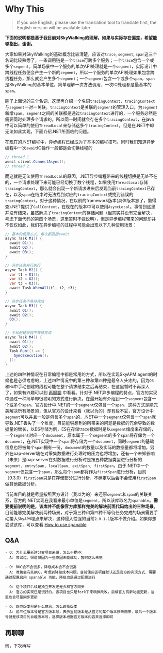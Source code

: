 # Why This

> If you use English, please use the translation tool to translate first, the English version will be available later

**下面的说明都是基于我目前对SkyWalking的理解，如果与实际存在偏差，希望能够指出，谢谢。**

大家如果对SkyWalking的基础概念比较清楚，应该对`trace`, `segment`, `span`这三个名词比较熟悉了。一条调用链是一个`trace`可跨多个服务；一个`trace`包含一个或多个`segment`，简单场景中一个服务的单次API处理就是一个`segment`，实际设计中跨线程任务便会产生一个新的`segment`，所以一个服务的单次API处理如果包含跨线程任务，那么就会产生多个`segment`；一个`segment`包含一个或多个`span`，`span`是SkyWalking的基本单位，简单理解一次方法调用、一次IO处理都是最基本的`span`。

除了上面说的三个名词，这里再介绍一个名词`tracingContext`，`tracingContext`与`segment`一对一关联，`tracingContext`是关联的`segment`的管理入口，为`segment`新增`span`、`segment`之间的关联都是通过`tracingContext`进行的，一个服务必然是需要同时处理多个请求的，所以同一时间就会存在多个`tracingContext`，在java中可以简单的使用`ThreadLocal`来存储这多个`tracingContext`，但是在.NET中却无法如此实现，下面介绍.NET所面临的问题。

在现在的.NET编程中，异步编程已经成为了基本的编程技巧，同时我们知道异步编程中一次`await`IO操作一般都是会切换线程的
```csharp
// thread 1
await client.ConnectAsync();
// thread 2
```
而这就是无法使用`ThreadLocal`的原因，.NET异步编程带来的线程切换是无处不在的，一个请求处理下来可能已经切换了数个线程，如果使用`ThreadLocal`存储`tracingContext`，那么就会出现一个新请求进来后发现当前`tracingContext`已存在，以及`span`在结束时无法找到对应的`tracingContext`或找到错误的`tracingContext`。对于这种情况，在以前的framework版本(具体版本忘了，懒得查).NET提供了`CallContext`，在现在的版本中可以使用`AsyncLocal`。事情到这里并没有结束，虽然解决了`tracingContext`的存储问题（但其实并没有完全解决，考虑下面代码的第四个场景，这里暂时不做说明），但是异步编程带来的问题却并不仅仅如此，我们在异步编程的过程中可能会出现以下几种使用场景：
```csharp
// 基本的使用方式，每次都直接await
async Task M1() {
  await O1();
  await O2();
  await O3();
}

// 异步任务并行执行
async Task M2() {
  var t1 = O1();
  var t2 = O2();
  var t3 = O3();
  await Task.WhenAll(t1, t2, t3);
}

// 异步任务不等待完成
async Task M3() {
  await O1();
  await O2();
  O3();
}

// 手动创建线程不等待完成
async Task M4() {
  await O1();
  await O2();
  Task.Run(() => {
    SyncExecution();
  });
}
```
上述的四种种情况在日常编程中都是常用的方式，所以在实现SkyAPM agent的时候也是必须考虑的，上述四种情况中的第三种和第四种是最令人头疼的，因为`O3`和`M4`中手动创建的线程可能在整个请求结束之后再结束，在这里暂时不再深入了，如果有兴趣可以到 [再聊聊](#再聊聊) 中看看。针对于.NET异步编程的特点，官方的实现中通过一种简单却很聪明的方式进行解决，在最开始有介绍到一个`segment`包含一个或多个`span`，官方设计中.NET的一个`segment`仅包含一个`span`，这种方式是能完美解决所有场景的，但从官方的设计来看（我以为的）却有些不妥，官方设计中`segment`可以并且一般是包含多个`span`的，.NET中一个`segment`仅包含一个`span`就导致.NET丢失了一个维度，目前能够想到的所带来的问题是数据的冗余导致的数据量的增长，以ES存储为例，ES在存储trace数据时是以`segment`维度来存储的，一个`segment`对应一个`document`，原本属于一个`segment`的多个`span`将存储为一个`document`，在.NET实现中一个`span`将存储为一个`document`，同时`segment`的基础信息也将被每个`span`拥有一份，`document`的数量以及实际的数据量都将增加。另外在oap-server端在对采集数据进行处理时的压力也将增加，还有一个未知影响（未来）是oap-server在对数据进行分析时是按五种数据类型进行分析的`segment, entrySpan, localSpan, exitSpan, firstSpan`，由于.NET中一个`segment`仅包含一个`span`，那么每个`span`都将作为`firstSpan`进行分析，目前（9.3.0）`firstSpan`只是在存储部分进行分析，不确定以后会不会使用`firstSpan`做其他数据分析。

当前库目的就是尽量按照官方设计（我以为的）来还原`segment`和`span`的关联关系，官方的.NET实现在我看来最小单位是`segment`，所以该库取名为`spanable`。**需要提前说明的是，该库并不能像官方库那样完美的解决前面代码给出的三种场景**，目前能够完美解决前两种场景，对于第三种和第四种不等待任务完成的场景需要手动接入`SkyAPM`埋点来解决，这种侵入性强的当前`2.0.1.1`版本不做介绍。如果你想尝试该库，可以查看 [How to use spanable](How-to-use-spanable.md)

## Q&A
```text
- Q: 为什么要新建分支项目来做，怎么不提PR
  A: 尝试过，很遗憾因为一些原因未能成功，暂时这么来吧
  
- Q: BUG会不会很多，降级成本会不会很高
  A: 难免会有些BUG，考虑到降级成本问题，目前使用该项目默认还是官方的实现方式，需要通过配置启用 spanable 功能，降级也是通过配置进行
  
- Q: 这个项目后续是独立开发还是会和官方同步
  A: 官方的实现还是很好的，该项目也只是fork下来稍微改改，后续官方有新功能更新，这里也会尽量同步更新
  
- Q: 四位版本号是什么意思，怎么选择版本
  A: 前三位版本号是官方版本号，表示当前版本是从官方的某个版本修改而来，最后一个版本号就是该项目的自增版本号，选择版本根据官方版本内容来选择即可
```

## 再聊聊
懒，下次再写